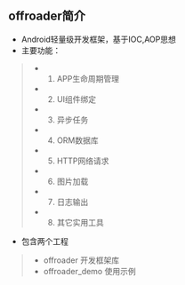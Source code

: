 # 
## offroader简介

* Android轻量级开发框架，基于IOC,AOP思想
* 主要功能： 
> * 1. APP生命周期管理 
> * 2. UI组件绑定 
> * 3. 异步任务 
> * 4. ORM数据库 
> * 5. HTTP网络请求 
> * 6. 图片加载 
> * 7. 日志输出 
> * 8. 其它实用工具 

* 包含两个工程
> * offroader 开发框架库
> * offroader_demo 使用示例
